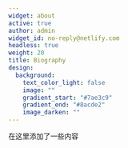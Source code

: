 ```yaml
---
widget: about
active: true
author: admin
widget_id: no-reply@netlify.com
headless: true
weight: 20
title: Biography
design:
  background:
    text_color_light: false
    image: ""
    gradient_start: "#7ae3c9"
    gradient_end: "#8acde2"
    image_darken: ""
---
```

在这里添加了一些内容